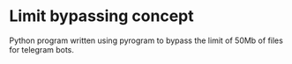# Limit bypassing concept
Python program written using pyrogram to bypass the limit of 50Mb of files for telegram bots.
